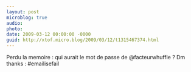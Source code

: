 ```yaml
---
layout: post
microblog: true
audio: 
photo: 
date: 2009-03-12 00:00:00 -0000
guid: http://xtof.micro.blog/2009/03/12/t1315467374.html
---
```

Perdu la memoire : qui aurait le mot de passe de @facteurwhuffie ? Dm thanks : #emailisefail
